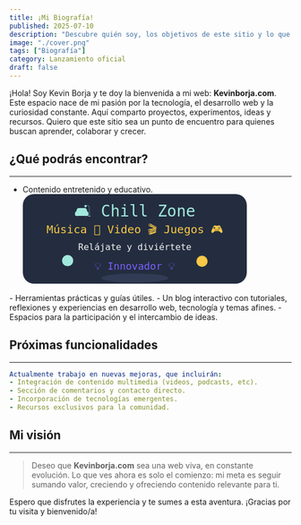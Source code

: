 ```yaml
---
title: ¡Mi Biografía!
published: 2025-07-10
description: "Descubre quién soy, los objetivos de este sitio y lo que está por venir."
image: "./cover.png"
tags: ["Biografía"]
category: Lanzamiento oficial
draft: false
---
```


¡Hola! Soy Kevin Borja y te doy la bienvenida a mi web: **Kevinborja.com**. Este espacio nace de mi pasión por la tecnología, el desarrollo web y la curiosidad constante. Aquí comparto proyectos, experimentos, ideas y recursos. Quiero que este sitio sea un punto de encuentro para quienes buscan aprender, colaborar y crecer.

## ¿Qué podrás encontrar?
---

- Contenido entretenido y educativo.
  <svg width="400" height="160" viewBox="0 0 400 160" xmlns="http://www.w3.org/2000/svg">
  <rect width="400" height="160" rx="20" fill="#232D3F"/>
  <text x="200" y="40" text-anchor="middle" fill="#A2E8DD" font-size="28" font-family="monospace">🛋️ Chill Zone</text>
  <text x="200" y="70" text-anchor="middle" fill="#F9C846" font-size="20" font-family="monospace">Música 🎵   Video 🎬   Juegos 🎮</text>
  <text x="200" y="100" text-anchor="middle" fill="#F2F2F2" font-size="16" font-family="monospace">Relájate y diviértete</text>
  <text x="200" y="135" text-anchor="middle" fill="#7C5FFF" font-size="18" font-family="monospace">💡 Innovador 💡</text>
  <circle cx="80" cy="120" r="10" fill="#A2E8DD">
    <animate attributeName="cy" values="120;100;120" dur="2s" repeatCount="indefinite"/>
  </circle>
  <circle cx="320" cy="120" r="10" fill="#F9C846">
    <animate attributeName="cy" values="120;100;120" dur="2s" repeatCount="indefinite" begin="1s"/>
  </circle>
  <ellipse cx="200" cy="150" rx="60" ry="8" fill="#313C54"/>
</svg>
- Herramientas prácticas y guías útiles.
- Un blog interactivo con tutoriales, reflexiones y experiencias en desarrollo web, tecnología y temas afines.
- Espacios para la participación y el intercambio de ideas.

## Próximas funcionalidades
---

```yaml
Actualmente trabajo en nuevas mejoras, que incluirán:
- Integración de contenido multimedia (videos, podcasts, etc).
- Sección de comentarios y contacto directo.
- Incorporación de tecnologías emergentes.
- Recursos exclusivos para la comunidad.
```

## Mi visión
---

> Deseo que **Kevinborja.com** sea una web viva, en constante evolución. Lo que ves ahora es solo el comienzo: mi meta es seguir sumando valor, creciendo y ofreciendo contenido relevante para ti.


Espero que disfrutes la experiencia y te sumes a esta aventura. ¡Gracias por tu visita y bienvenido/a!
